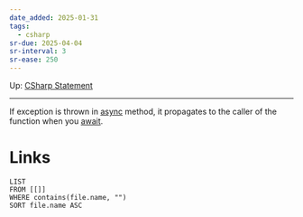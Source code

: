 ```yaml
---
date_added: 2025-01-31
tags:
  - csharp
sr-due: 2025-04-04
sr-interval: 3
sr-ease: 250
---
```

Up: [CSharp Statement](CSharp%20Statement.md)
___

If exception is thrown in [async](async.md) method, it propagates to the caller of the function when you [await](await.md).
# Links
```dataview
LIST
FROM [[]]
WHERE contains(file.name, "")
SORT file.name ASC
```
